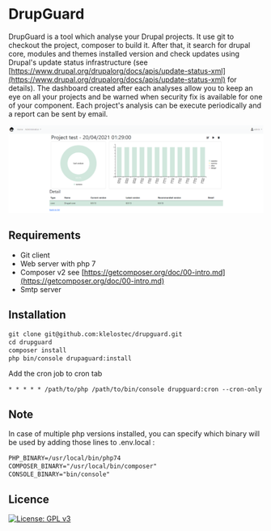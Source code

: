# DrupGuard
DrupGuard is a tool which analyse your Drupal projects. It use git to checkout the project, composer to build it.
After that, it search for drupal core, modules and themes installed version and check updates using Drupal's update status infrastructure (see [https://www.drupal.org/drupalorg/docs/apis/update-status-xml](https://www.drupal.org/drupalorg/docs/apis/update-status-xml) for details).
The dashboard created after each analyses allow you to keep an eye on all your projects and be warned when security fix is available for one of your component.
Each project's analysis can be execute periodically and a report can be sent by email.

![Screenshot](./screen.png?raw=true "Screenshot")


## Requirements
* Git client
* Web server with php 7
* Composer v2 see [https://getcomposer.org/doc/00-intro.md](https://getcomposer.org/doc/00-intro.md)
* Smtp server

## Installation
```
git clone git@github.com:klelostec/drupguard.git
cd drupguard
composer install
php bin/console drupaguard:install
```

Add the cron job to cron tab
```
* * * * * /path/to/php /path/to/bin/console drupguard:cron --cron-only
```

## Note
In case of multiple php versions installed, you can specify which binary will be used by adding those lines to .env.local :
```
PHP_BINARY=/usr/local/bin/php74
COMPOSER_BINARY="/usr/local/bin/composer"
CONSOLE_BINARY="bin/console"
```

## Licence
[![License: GPL v3](https://img.shields.io/badge/License-GPLv3-blue.svg)](https://www.gnu.org/licenses/gpl-3.0)
